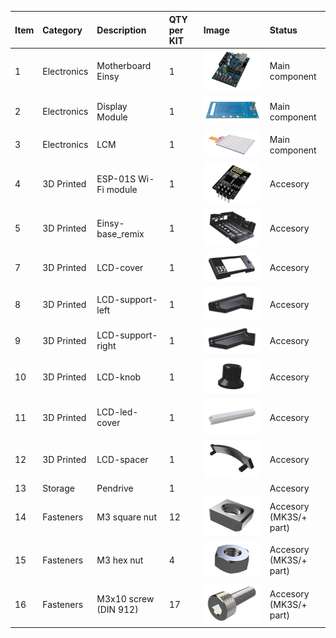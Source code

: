 | Item | Category | Description | QTY per KIT | Image | Status |
| :--- | :--- | :--- | :--- | :--- | :--- |
| 1 | Electronics | Motherboard Einsy | 1 | ![Einsy](/pics-for-tables/RMX35-00.png) | Main component |
| 2 | Electronics | Display Module | 1 | ![Display](/pics-for-tables/RMX35-09.png)| Main component |
| 3 | Electronics | LCM | 1 | ![LCM](/pics-for-tables/RMX35-04.png) | Main component |
| 4 | 3D Printed | ESP-01S Wi-Fi module | 1 | ![ESP-01S](/pics-for-tables/RMX35-01.png)| Accesory |
| 5 | 3D Printed | Einsy-base_remix | 1 | ![Einsy-base](/pics-for-tables/RMX35-02.png) | Accesory |
| 7 | 3D Printed | LCD-cover | 1 | ![LCD-cover](/pics-for-tables/RMX35-15.png) | Accesory |
| 8 | 3D Printed | LCD-support-left | 1 | ![LCD-support-left](/pics-for-tables/RMX35-05.png) | Accesory |
| 9 | 3D Printed | LCD-support-right | 1 | ![LCD-support-right](/pics-for-tables/RMX35-06.png) | Accesory |
| 10 | 3D Printed | LCD-knob | 1 | ![LCD-knob](/pics-for-tables/RMX35-11.png) | Accesory |
| 11 | 3D Printed | LCD-led-cover | 1 | ![LCD-cover-led](/pics-for-tables/RMX35-16.png) | Accesory |
| 12 | 3D Printed | LCD-spacer | 1 | ![LCD-spacer](/pics-for-tables/RMX35-07.png) | Accesory |
| 13 | Storage | Pendrive | 1 | | Accesory |
| 14 | Fasteners | M3 square nut | 12 | ![M3-square-nut](/pics-for-tables/RMX35-13.png) | Accesory<br>(MK3S/+ part) |
| 15 | Fasteners | M3 hex nut | 4 | ![M3-hex-nut](/pics-for-tables/RMX35-14.png)| Accesory<br>(MK3S/+ part) |
| 16 | Fasteners | M3x10 screw (DIN 912) | 17 | ![M3x10-screw](/pics-for-tables/RMX35-12.png) | Accesory<br>(MK3S/+ part) |